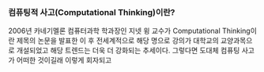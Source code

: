 ### 컴퓨팅적 사고(Computational Thinking)이란?

2006년 카네기멜론 컴퓨터과학 학과장인 지넷 윙 교수가 Computational Thinking이란 제목의 논문을 발표한 이 후 전세계적으로 해당 명으로 강의가 대학교의 교양과목으로 개설되었고 해당 트렌드는 더욱 더 강화되는 추세이다. 그렇다면 도대체 컴퓨팅 사고가 어떠한 것이길래 이렇게 회자되고 